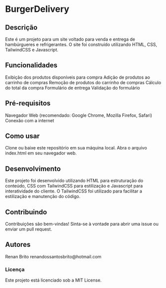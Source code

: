 <h1> BurgerDelivery </h1>

<h2>Descrição</h2>
Este é um projeto para um site voltado para venda e entrega de hambúrgueres e refrigerantes. O site foi construído utilizando HTML, CSS, TailwindCSS e Javascript.


<h2>Funcionalidades</h2>

Exibição dos produtos disponíveis para compra
Adição de produtos ao carrinho de compras
Remoção de produtos do carrinho de compras
Cálculo do total da compra
Formulário de entrega
Validação do formulário

<h2>Pré-requisitos</h2>

Navegador Web (recomendado: Google Chrome, Mozilla Firefox, Safari)
Conexão com a internet

<h2>Como usar</h2>

Clone ou baixe este repositório em sua máquina local.
Abra o arquivo index.html em seu navegador web.

<h2>Desenvolvimento</h2>

Este projeto foi desenvolvido utilizando HTML para estruturação do conteúdo, CSS com TailwindCSS para estilização e Javascript para interatividade do cliente. O TailwindCSS foi utilizado para facilitar a estilização e manutenção do código.

<h2>Contribuindo</h2>

Contribuições são bem-vindas! Sinta-se à vontade para abrir uma issue ou enviar um pull request.

<h2>Autores</h2>
Renan Brito renandossantosbrito@hotmail.com

<h3>Licença</h3>
Este projeto está licenciado sob a MIT License.
